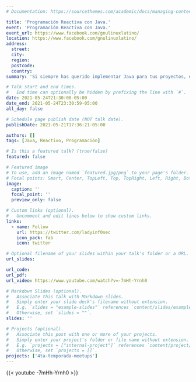 ```yaml
---
# Documentation: https://sourcethemes.com/academic/docs/managing-content/

title: 'Programación Reactiva con Java.'
event: 'Programación Reactiva con Java.'
event_url: https://www.facebook.com/gnulinuxlatino/
location: https://www.facebook.com/gnulinuxlatino/
address:
  street:
  city:
  region:
  postcode:
  country:
summary: 'Si siempre has querido implementar Java para tus proyectos, esta charla es para ti. Anna Tem alías @ladyinf0sec estará con nosotros en el meetup número 47 para platicar de esta tecnología. ¡No se lo pierdan!'

# Talk start and end times.
#   End time can optionally be hidden by prefixing the line with `#`.
date: 2021-05-24T21:30:00-05:00
date_end: 2021-05-24T23:30:59-05:00
all_day: false

# Schedule page publish date (NOT talk date).
publishDate: 2021-05-21T17:36:21-05:00

authors: []
tags: [Java, Reactivo, Programación]

# Is this a featured talk? (true/false)
featured: false

# Featured image
# To use, add an image named `featured.jpg/png` to your page's folder.
# Focal points: Smart, Center, TopLeft, Top, TopRight, Left, Right, BottomLeft, Bottom, BottomRight.
image:
  caption: ''
  focal_point: ''
  preview_only: false

# Custom links (optional).
#   Uncomment and edit lines below to show custom links.
links:
  - name: Follow
    url: https://twitter.com/ladyinf0sec
    icon_pack: fab
    icon: twitter

# Optional filename of your slides within your talk's folder or a URL.
url_slides:

url_code:
url_pdf:
url_video: https://www.youtube.com/watch?v=-7mHh-Yrnh0

# Markdown Slides (optional).
#   Associate this talk with Markdown slides.
#   Simply enter your slide deck's filename without extension.
#   E.g. `slides = "example-slides"` references `content/slides/example-slides.md`.
#   Otherwise, set `slides = ""`.
slides: ''

# Projects (optional).
#   Associate this post with one or more of your projects.
#   Simply enter your project's folder or file name without extension.
#   E.g. `projects = ["internal-project"]` references `content/project/deep-learning/index.md`.
#   Otherwise, set `projects = []`.
projects: ['4ta-temporada-meetups']
---
```


{{< youtube -7mHh-Yrnh0 >}}
